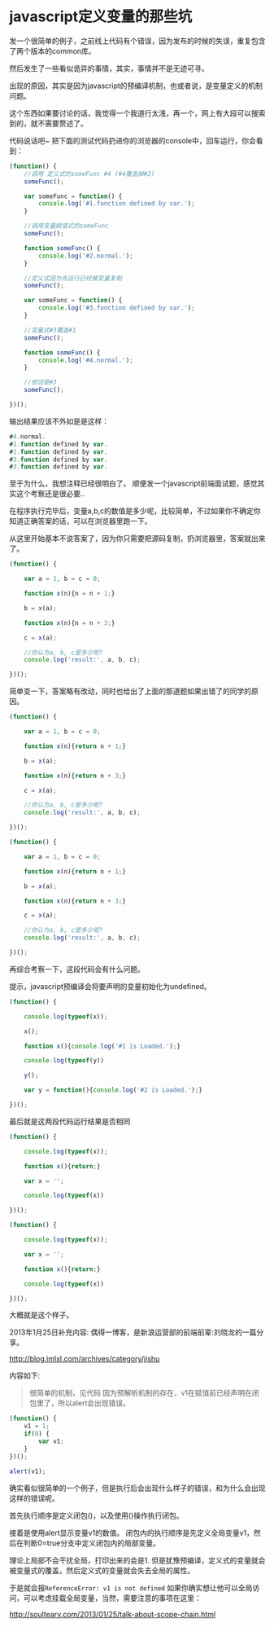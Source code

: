 # javascript定义变量的那些坑

发一个很简单的例子，之前线上代码有个错误，因为发布的时候的失误，重复包含了两个版本的common库。

然后发生了一些看似诡异的事情，其实，事情并不是无迹可寻。

出现的原因，其实是因为javascript的预编译机制，也或者说，是变量定义的机制问题。

这个东西如果要讨论的话，我觉得一个我道行太浅，再一个，网上有大段可以搜索到的，就不需要赘述了。

代码说话吧~ 把下面的测试代码扔进你的浏览器的console中，回车运行，你会看到：

```js
(function() {
	//调用 定义式的someFunc #4 (#4覆盖掉#2)
	someFunc();

	var someFunc = function() {
		console.log('#1.function defined by var.');
	}

	//调用变量赋值式的someFunc
	someFunc();

	function someFunc() {
		console.log('#2.normal.');
	}

	//定义式因为先运行已经被变量复制
	someFunc();

	var someFunc = function() {
		console.log('#3.function defined by var.');
	}

	//变量式#3覆盖#1
	someFunc();

	function someFunc() {
		console.log('#4.normal.');
	}

	//依旧是#3
	someFunc();

})();
```

输出结果应该不外如是是这样：

```js
#4.normal.
#1.function defined by var.
#1.function defined by var.
#3.function defined by var.
#3.function defined by var.
```

至于为什么，我想注释已经很明白了。 顺便发一个javascript前端面试题，感觉其实这个考察还是很必要..

在程序执行完毕后，变量a,b,c的数值是多少呢，比较简单，不过如果你不确定你知道正确答案的话，可以在浏览器里跑一下。

从这里开始基本不说答案了，因为你只需要把源码复制，扔浏览器里，答案就出来了。

```js
(function() {

	var a = 1, b = c = 0;

	function x(n){n = n + 1;}

	b = x(a);

	function x(n){n = n + 3;}

	c = x(a);

	//你认为a, b, c是多少呢?
	console.log('result:', a, b, c);

})();
```

简单变一下，答案略有改动，同时也给出了上面的那道题如果出错了的同学的原因。

```js
(function() {

	var a = 1, b = c = 0;

	function x(n){return n + 1;}

	b = x(a);

	function x(n){return n + 3;}

	c = x(a);

	//你认为a, b, c是多少呢?
	console.log('result:', a, b, c);

})();
```

```js
(function() {

	var a = 1, b = c = 0;

	function x(n){return n + 1;}

	b = x(a);

	function x(n){return n + 3;}

	c = x(a);

	//你认为a, b, c是多少呢?
	console.log('result:', a, b, c);

})();
```

再综合考察一下，这段代码会有什么问题。

提示，javascript预编译会将要声明的变量初始化为undefined。

```js
(function() {

	console.log(typeof(x));

	x();

	function x(){console.log('#1 is Loaded.');}

	console.log(typeof(y))

	y();

	var y = function(){console.log('#2 is Loaded.');}

})();
```

最后就是这两段代码运行结果是否相同

```js
(function() {

	console.log(typeof(x));

	function x(){return;}

	var x = '';

	console.log(typeof(x))

})();

(function() {

	console.log(typeof(x));

	var x = '';

	function x(){return;}

	console.log(typeof(x))

})();
```

大概就是这个样子。

2013年1月25日补充内容: 偶得一博客，是新浪运营部的前端前辈:刘晓龙的一篇分享。

http://blog.imlxl.com/archives/category/jishu

内容如下:

> 很简单的机制，见代码 因为预解析机制的存在，v1在赋值前已经声明在闭包里了，所以alert会出现错误。

```js
(function() {
	v1 = 1;
	if(0) {
		var v1;
	}
})();

alert(v1);
```

确实看似很简单的一个例子，但是执行后会出现什么样子的错误，和为什么会出现这样的错误呢。

首先执行顺序是定义闭包()，以及使用()操作执行闭包。

接着是使用alert显示变量v1的数值。 闭包内的执行顺序是先定义全局变量v1，然后在判断0=true分支中定义闭包内的局部变量。

理论上局部不会干扰全局，打印出来的会是1. 但是犹豫预编译，定义式的变量就会被变量式的覆盖，然后定义式的变量就会失去全局的属性。

于是就会报`ReferenceError: v1 is not defined` 如果你确实想让他可以全局访问，可以考虑挂载全局变量，当然，需要注意的事项在这里：

http://soulteary.com/2013/01/25/talk-about-scope-chain.html

